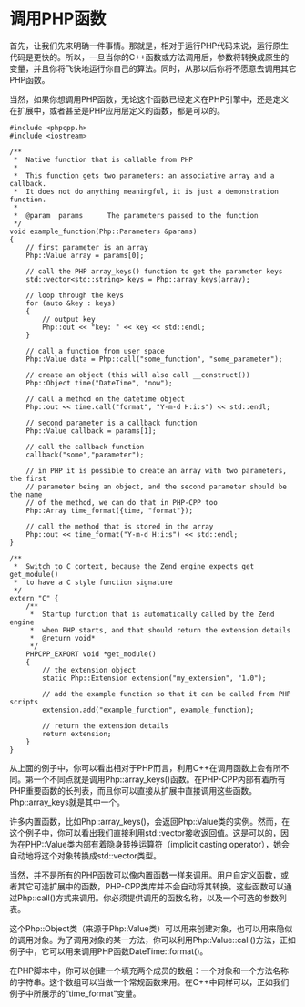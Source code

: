 # 调用PHP函数
首先，让我们先来明确一件事情。那就是，相对于运行PHP代码来说，运行原生代码是更快的。所以，一旦当你的C++函数或方法调用后，参数将转换成原生的变量，并且你将飞快地运行你自己的算法。同时，从那以后你将不愿意去调用其它PHP函数。

当然，如果你想调用PHP函数，无论这个函数已经定义在PHP引擎中，还是定义在扩展中，或者甚至是PHP应用层定义的函数，都是可以的。

```
#include <phpcpp.h>
#include <iostream>

/**
 *  Native function that is callable from PHP
 *
 *  This function gets two parameters: an associative array and a callback.
 *  It does not do anything meaningful, it is just a demonstration function.
 *
 *  @param  params      The parameters passed to the function
 */
void example_function(Php::Parameters &params)
{
    // first parameter is an array
    Php::Value array = params[0];

    // call the PHP array_keys() function to get the parameter keys
    std::vector<std::string> keys = Php::array_keys(array);

    // loop through the keys
    for (auto &key : keys) 
    {
        // output key
        Php::out << "key: " << key << std::endl;
    }

    // call a function from user space
    Php::Value data = Php::call("some_function", "some_parameter");

    // create an object (this will also call __construct())
    Php::Object time("DateTime", "now");

    // call a method on the datetime object
    Php::out << time.call("format", "Y-m-d H:i:s") << std::endl;

    // second parameter is a callback function
    Php::Value callback = params[1];

    // call the callback function
    callback("some","parameter");

    // in PHP it is possible to create an array with two parameters, the first
    // parameter being an object, and the second parameter should be the name
    // of the method, we can do that in PHP-CPP too
    Php::Array time_format({time, "format"});

    // call the method that is stored in the array
    Php::out << time_format("Y-m-d H:i:s") << std::endl;
}

/**
 *  Switch to C context, because the Zend engine expects get get_module()
 *  to have a C style function signature
 */
extern "C" {
    /**
     *  Startup function that is automatically called by the Zend engine
     *  when PHP starts, and that should return the extension details
     *  @return void*
     */
    PHPCPP_EXPORT void *get_module() 
    {
        // the extension object
        static Php::Extension extension("my_extension", "1.0");

        // add the example function so that it can be called from PHP scripts
        extension.add("example_function", example_function);

        // return the extension details
        return extension;
    }
}
```

从上面的例子中，你可以看出相对于PHP而言，利用C++在调用函数上会有所不同。第一个不同点就是调用Php::array_keys()函数。在PHP-CPP内部有着所有PHP重要函数的长列表，而且你可以直接从扩展中直接调用这些函数。Php::array_keys就是其中一个。

许多内置函数，比如Php::array_keys()，会返回Php::Value类的实例。然而，在这个例子中，你可以看出我们直接利用std::vector接收返回值。这是可以的，因为在PHP::Value类内部有着隐身转换运算符（implicit casting operator），她会自动地将这个对象转换成std::vector类型。

当然，并不是所有的PHP函数可以像内置函数一样来调用。用户自定义函数，或者其它可选扩展中的函数，PHP-CPP类库并不会自动将其转换。这些函数可以通过Php::call()方式来调用。你必须提供调用的函数名称，以及一个可选的参数列表。

这个Php::Object类（来源于Php::Value类）可以用来创建对象，也可以用来隐似的调用对象。为了调用对象的某一方法，你可以利用Php::Value::call()方法，正如例子中，它可以用来调用PHP函数DateTime::format()。

在PHP脚本中，你可以创建一个填充两个成员的数组：一个对象和一个方法名称的字符串。这个数组可以当做一个常规函数来用。在C++中同样可以，正如我们例子中所展示的“time_format”变量。








